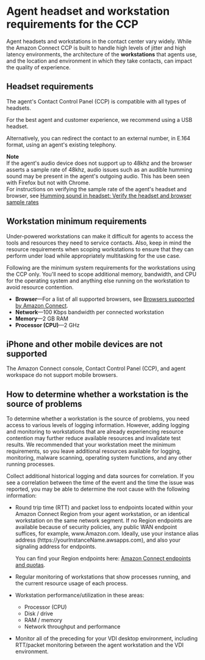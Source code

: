 # Agent headset and workstation requirements for the CCP<a name="ccp-agent-hardware"></a>

Agent headsets and workstations in the contact center vary widely\. While the Amazon Connect CCP is built to handle high levels of jitter and high latency environments, the architecture of the **workstations** that agents use, and the location and environment in which they take contacts, can impact the quality of experience\.

## Headset requirements<a name="ccp-agent-headset"></a>

The agent's Contact Control Panel \(CCP\) is compatible with all types of headsets\.

For the best agent and customer experience, we recommend using a USB headset\.

Alternatively, you can redirect the contact to an external number, in E\.164 format, using an agent's existing telephony\.

**Note**  
If the agent's audio device does not support up to 48khz and the browser asserts a sample rate of 48khz, audio issues such as an audible humming sound may be present in the agent's outgoing audio\. This has been seen with Firefox but not with Chrome\.   
For instructions on verifying the sample rate of the agent's headset and browser, see [Humming sound in headset: Verify the headset and browser sample rates](verify-sample-rate.md)

## Workstation minimum requirements<a name="ccp-agent-workstation"></a>

Under\-powered workstations can make it difficult for agents to access the tools and resources they need to service contacts\. Also, keep in mind the resource requirements when scoping workstations to ensure that they can perform under load while appropriately multitasking for the use case\. 

Following are the minimum system requirements for the workstations using the CCP only\. You'll need to scope additional memory, bandwidth, and CPU for the operating system and anything else running on the workstation to avoid resource contention\.
+ **Browser**—For a list of all supported browsers, see [Browsers supported by Amazon Connect](connect-supported-browsers.md)\. 
+ **Network**—100 Kbps bandwidth per connected workstation
+ **Memory**—2 GB RAM
+ **Processor \(CPU\)**—2 GHz

## iPhone and other mobile devices are not supported<a name="ccp-iphone"></a>

The Amazon Connect console, Contact Control Panel \(CCP\), and agent workspace do not support mobile browsers\.

## How to determine whether a workstation is the source of problems<a name="monitor-workstation"></a>

To determine whether a workstation is the source of problems, you need access to various levels of logging information\. However, adding logging and monitoring to workstations that are already experiencing resource contention may further reduce available resources and invalidate test results\. We recommended that your workstation meet the minimum requirements, so you leave additional resources available for logging, monitoring, malware scanning, operating system functions, and any other running processes\.

Collect additional historical logging and data sources for correlation\. If you see a correlation between the time of the event and the time the issue was reported, you may be able to determine the root cause with the following information:
+ Round trip time \(RTT\) and packet loss to endpoints located within your Amazon Connect Region from your agent workstation, or an identical workstation on the same network segment\. If no Region endpoints are available because of security policies, any public WAN endpoint suffices, for example, www\.Amazon\.com\. Ideally, use your instance alias address \(https://yourInstanceName\.awsapps\.com\), and also your signaling address for endpoints\.

  You can find your Region endpoints here: [Amazon Connect endpoints and quotas](https://docs.aws.amazon.com/general/latest/gr/connect_region.html)\.
+ Regular monitoring of workstations that show processes running, and the current resource usage of each process\.
+ Workstation performance/utilization in these areas:
  + Processor \(CPU\)
  + Disk / drive
  + RAM / memory
  + Network throughput and performance
+ Monitor all of the preceding for your VDI desktop environment, including RTT/packet monitoring between the agent workstation and the VDI environment\.